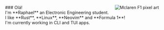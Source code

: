 <img align="right" source="mclarenf1.png" alt="Mclaren F1 pixel art">
### Olá!
<br>
I'm **Raphael** an Electronic Engineering student.
<br>
I like **Rust**, **Linux**, **Neovim** and **Formula 1**!
<br>
I'm currently working in CLI and TUI apps.
